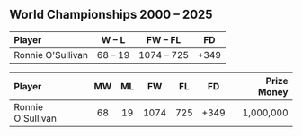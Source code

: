 ## World Championships 2000 – 2025

|Player|W – L|FW – FL|FD|
|:-|:-:|:-:|:-:|
|Ronnie O'Sullivan|68 – 19|1074 – 725|\+349|

|Player|MW|ML|FW|FL|FD|Prize Money|
|:-|:-:|:-:|:-:|:-:|:-:|-:|
|Ronnie O'Sullivan|68|19|1074|725|+349|1,000,000|
